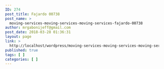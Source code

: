```yaml
---
ID: 274
post_title: Fajardo 00738
post_name: >
  moving-services-moving-services-moving-services-fajardo-00738
author: mrgabonijeff@gmail.com
post_date: 2018-03-28 01:36:31
layout: page
link: >
  http://localhost/wordpress/moving-services-moving-services-moving-services-fajardo-00738/
published: true
tags: [ ]
categories: [ ]
---
```


